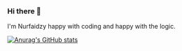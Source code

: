 ### Hi there 👋

I'm Nurfaidzy happy with coding and happy with the logic.

[![Anurag's GitHub stats](https://github-readme-stats.vercel.app/api?username=nurfaidzy)](https://github.com/anuraghazra/github-readme-stats)
<!--
**Nurfaidzy/nurfaidzy** is a ✨ _special_ ✨ repository because its `README.md` (this file) appears on your GitHub profile.

Here are some ideas to get you started:

- 🔭 I’m currently working on ...
- 🌱 I’m currently learning ...
- 👯 I’m looking to collaborate on ...
- 🤔 I’m looking for help with ...
- 💬 Ask me about ...
- 📫 How to reach me: ...
- 😄 Pronouns: ...
- ⚡ Fun fact: ...
-->
